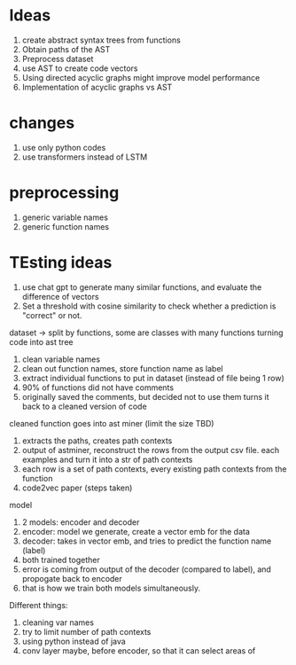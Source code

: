# Ideas
1. create abstract syntax trees from functions
2. Obtain paths of the AST
3. Preprocess dataset
4. use AST to create code vectors
5. Using directed acyclic graphs might improve model performance
6. Implementation of acyclic graphs vs AST

# changes
1. use only python codes
2. use transformers instead of LSTM

# preprocessing
1. generic variable names
2. generic function names


# TEsting ideas
1. use chat gpt to generate many similar functions, and evaluate the difference of vectors
2. Set a threshold with cosine similarity to check whether a prediction is "correct" or not.


dataset ->
split by functions, some are classes with many functions
turning code into ast tree
1. clean variable names
2. clean out function names, store function name as label
3. extract individual functions to put in dataset (instead of file being 1 row)
4. 90% of functions did not have comments
5. originally saved the comments, but decided not to use them
turns it back to a cleaned version of code

cleaned function goes into ast miner (limit the size TBD)
1. extracts  the paths, creates path contexts
2. output of astminer, reconstruct the rows from the output csv file. each examples and turn it into a str of path contexts
3. each row is a set of path contexts, every existing path contexts from the function
4. code2vec paper (steps taken)

model
1. 2 models: encoder and decoder
2. encoder: model we generate, create a vector emb for the data
3. decoder: takes in vector emb, and tries to predict the function name (label)
4. both trained together
5. error is coming from output of the decoder (compared to label), and propogate back to encoder
6. that is how we train both models simultaneously.

Different things:
1. cleaning var names
2. try to limit number of path contexts
3. using python instead of java
4. conv layer maybe, before encoder, so that it can select areas of